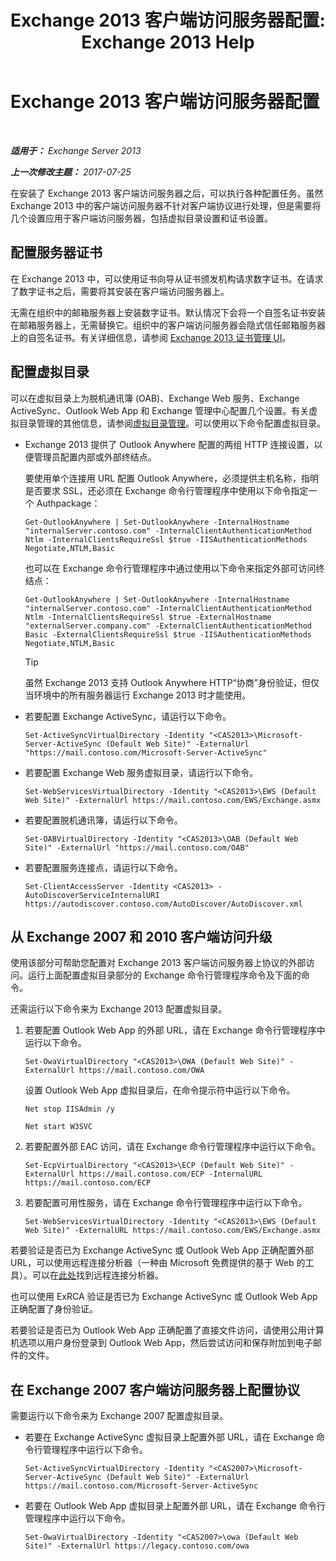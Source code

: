 ﻿---
title: 'Exchange 2013 客户端访问服务器配置: Exchange 2013 Help'
TOCTitle: Exchange 2013 客户端访问服务器配置
ms:assetid: 01432ae4-2a00-44a4-a4dd-4eb8d7e6cfae
ms:mtpsurl: https://technet.microsoft.com/zh-cn/library/Hh529912(v=EXCHG.150)
ms:contentKeyID: 50489826
ms.date: 01/11/2018
mtps_version: v=EXCHG.150
ms.translationtype: HT
---

# Exchange 2013 客户端访问服务器配置

 

_**适用于：** Exchange Server 2013_

_**上一次修改主题：** 2017-07-25_

在安装了 Exchange 2013 客户端访问服务器之后，可以执行各种配置任务。虽然 Exchange 2013 中的客户端访问服务器不针对客户端协议进行处理，但是需要将几个设置应用于客户端访问服务器，包括虚拟目录设置和证书设置。

## 配置服务器证书

在 Exchange 2013 中，可以使用证书向导从证书颁发机构请求数字证书。在请求了数字证书之后，需要将其安装在客户端访问服务器上。

无需在组织中的邮箱服务器上安装数字证书。默认情况下会将一个自签名证书安装在邮箱服务器上，无需替换它。组织中的客户端访问服务器会隐式信任邮箱服务器上的自签名证书。有关详细信息，请参阅 [Exchange 2013 证书管理 UI](exchange-2013-certificate-management-ui-exchange-2013-help.md)。

## 配置虚拟目录

可以在虚拟目录上为脱机通讯簿 (OAB)、Exchange Web 服务、Exchange ActiveSync、Outlook Web App 和 Exchange 管理中心配置几个设置。有关虚拟目录管理的其他信息，请参阅[虚拟目录管理](virtual-directory-management-exchange-2013-help.md)。可以使用以下命令配置虚拟目录。

  - Exchange 2013 提供了 Outlook Anywhere 配置的两组 HTTP 连接设置，以便管理员配置内部或外部终结点。
    
    要使用单个连接用 URL 配置 Outlook Anywhere，必须提供主机名称，指明是否要求 SSL，还必须在 Exchange 命令行管理程序中使用以下命令指定一个 Authpackage：
    
        Get-OutlookAnywhere | Set-OutlookAnywhere -InternalHostname "internalServer.contoso.com" -InternalClientAuthenticationMethod Ntlm -InternalClientsRequireSsl $true -IISAuthenticationMethods Negotiate,NTLM,Basic
    
    也可以在 Exchange 命令行管理程序中通过使用以下命令来指定外部可访问终结点：
    
        Get-OutlookAnywhere | Set-OutlookAnywhere -InternalHostname "internalServer.contoso.com" -InternalClientAuthenticationMethod Ntlm -InternalClientsRequireSsl $true -ExternalHostname "externalServer.company.com" -ExternalClientAuthenticationMethod Basic -ExternalClientsRequireSsl $true -IISAuthenticationMethods Negotiate,NTLM,Basic
    
    > [!tip]
    > 虽然 Exchange 2013 支持 Outlook Anywhere HTTP“协商”身份验证，但仅当环境中的所有服务器运行 Exchange 2013 时才能使用。


  - 若要配置 Exchange ActiveSync，请运行以下命令。
    
        Set-ActiveSyncVirtualDirectory -Identity "<CAS2013>\Microsoft-Server-ActiveSync (Default Web Site)" -ExternalUrl "https://mail.contoso.com/Microsoft-Server-ActiveSync"

  - 若要配置 Exchange Web 服务虚拟目录，请运行以下命令。
    
        Set-WebServicesVirtualDirectory -Identity "<CAS2013>\EWS (Default Web Site)" -ExternalUrl https://mail.contoso.com/EWS/Exchange.asmx

  - 若要配置脱机通讯簿，请运行以下命令。
    
        Set-OABVirtualDirectory -Identity "<CAS2013>\OAB (Default Web Site)" -ExternalUrl "https://mail.contoso.com/OAB"

  - 若要配置服务连接点，请运行以下命令。
    
        Set-ClientAccessServer -Identity <CAS2013> -AutoDiscoverServiceInternalURI https://autodiscover.contoso.com/AutoDiscover/AutoDiscover.xml

## 从 Exchange 2007 和 2010 客户端访问升级

使用该部分可帮助您配置对 Exchange 2013 客户端访问服务器上协议的外部访问。运行上面配置虚拟目录部分的 Exchange 命令行管理程序命令及下面的命令。

还需运行以下命令来为 Exchange 2013 配置虚拟目录。

1.  若要配置 Outlook Web App 的外部 URL，请在 Exchange 命令行管理程序中运行以下命令。
    
        Set-OwaVirtualDirectory "<CAS2013>\OWA (Default Web Site)" -ExternalUrl https://mail.contoso.com/OWA
    
    设置 Outlook Web App 虚拟目录后，在命令提示符中运行以下命令。
    
        Net stop IISAdmin /y
    
        Net start W3SVC

2.  若要配置外部 EAC 访问，请在 Exchange 命令行管理程序中运行以下命令。
    
        Set-EcpVirtualDirectory "<CAS2013>\ECP (Default Web Site)" -ExternalUrl https://mail.contoso.com/ECP -InternalURL https://mail.contoso.com/ECP 

3.  若要配置可用性服务，请在 Exchange 命令行管理程序中运行以下命令。
    
        Set-WebServicesVirtualDirectory -Identity "<CAS2013>\EWS (Default Web Site)" -ExternalURL https://mail.contoso.com/EWS/Exchange.asmx

若要验证是否已为 Exchange ActiveSync 或 Outlook Web App 正确配置外部 URL，可以使用远程连接分析器（一种由 Microsoft 免费提供的基于 Web 的工具）。可以在[此处](http://go.microsoft.com/fwlink/?linkid=154308)找到远程连接分析器。

也可以使用 ExRCA 验证是否已为 Exchange ActiveSync 或 Outlook Web App 正确配置了身份验证。

若要验证是否已为 Outlook Web App 正确配置了直接文件访问，请使用公用计算机选项以用户身份登录到 Outlook Web App，然后尝试访问和保存附加到电子邮件的文件。

## 在 Exchange 2007 客户端访问服务器上配置协议

需要运行以下命令来为 Exchange 2007 配置虚拟目录。

  - 若要在 Exchange ActiveSync 虚拟目录上配置外部 URL，请在 Exchange 命令行管理程序中运行以下命令。
    
        Set-ActiveSyncVirtualDirectory -Identity "<CAS2007>\Microsoft-Server-ActiveSync (Default Web Site)" -ExternalUrl https://mail.contoso.com/Microsoft-Server-ActiveSync

  - 若要在 Outlook Web App 虚拟目录上配置外部 URL，请在 Exchange 命令行管理程序中运行以下命令。
    
        Set-OwaVirtualDirectory -Identity "<CAS2007>\owa (Default Web Site)" -ExternalUrl https://legacy.contoso.com/owa

